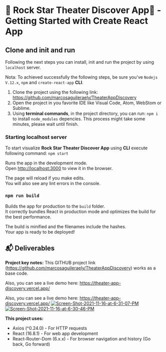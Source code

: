 # 👋 Rock Star Theater Discover App📲 - Getting Started with Create React App

## Clone and init and run 
Following the next steps you can install, init and run the project by using `localhost` server.

Nota: To achieved successfully the following steps, be sure you've `Nodejs V.12.x`, `npm` and `create-react-app` **CLI**.

1. Clone the project using the following link: https://github.com/marcosaguileraely/TheaterAppDiscovery
2. Open the project in you favorite IDE like Visual Code, Atom, WebStom or Sublime.
3. Using **terminal commands**, in the project directory, you can run: `npm i` to install `node_modules` depencies. This process might take some minutes, please wait until finish.

### Starting localhost server 
To start visualize **Rock Star Theater Discover App** using **CLI** execute following command: 
`npm start`

Runs the app in the development mode.\
Open [http://localhost:3000](http://localhost:3000) to view it in the browser.

The page will reload if you make edits.\
You will also see any lint errors in the console.

### `npm run build`

Builds the app for production to the `build` folder.\
It correctly bundles React in production mode and optimizes the build for the best performance.

The build is minified and the filenames include the hashes.\
Your app is ready to be deployed!

## 📬 Deliverables 

**Project key notes:**
This GITHUB project link (https://github.com/marcosaguileraely/TheaterAppDiscovery) works as a base code.

Also, you can see a live demo here: https://theater-app-discovery.vercel.app/

Also, you can see a live demo here: https://theater-app-discovery.vercel.app/
<a href="https://theater-app-discovery.vercel.app/" target="_blank"><img src="https://i.ibb.co/G7fL0hd/Screen-Shot-2021-11-16-at-6-31-07-PM.png" alt="Screen-Shot-2021-11-16-at-6-31-07-PM" border="0"></a>
<a href="https://theater-app-discovery.vercel.app/" target="_blank"><img src="https://i.ibb.co/ChJ8vhB/Screen-Shot-2021-11-16-at-6-30-46-PM.png" alt="Screen-Shot-2021-11-16-at-6-30-46-PM" border="0"></a>


**This project uses:** 
 - Axios (^0.24.0) - For HTTP requests
 - React (16.8.1) - For web app development
 - React-Router-Dom (6.x.x) - For browser navigation and history (Go back, Go forward)
